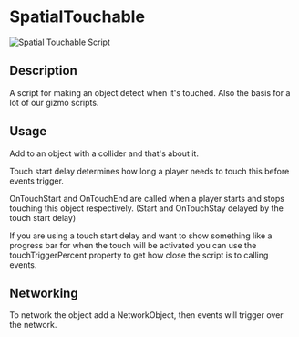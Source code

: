 # SpatialTouchable 

![Spatial Touchable Script](./img/spatialTouchableScript.png)

## Description
A script for making an object detect when it's touched. Also the basis for a lot of our gizmo scripts. 

## Usage
Add to an object with a collider and that's about it.

Touch start delay determines how long a player needs to touch this before events trigger.

OnTouchStart and OnTouchEnd are called when a player starts and stops touching this object respectively. (Start and OnTouchStay delayed by the touch start delay)

If you are using a touch start delay and want to show something like a progress bar for when the touch will be activated you can use the touchTriggerPercent property to get how close the script is to calling events. 

## Networking
To network the object add a NetworkObject, then events will trigger over the network.